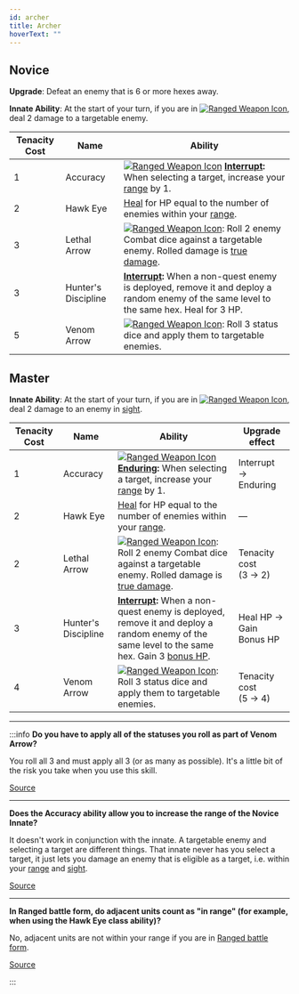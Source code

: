 ```yaml
---
id: archer
title: Archer
hoverText: ""
---
```


## Novice

**Upgrade**: Defeat an enemy that is 6 or more hexes away.

**Innate Ability**: At the start of your turn, if you are in [<img src="/icons/ranged-weapon.svg" alt="Ranged Weapon Icon" className="icon-svg" />](/docs/battles/battle-forms/ranged-weapon), deal 2 damage to a targetable enemy.

| Tenacity Cost | Name                | Ability                                                                                                                                                                                                                                                |
| ------------- | ------------------- | ------------------------------------------------------------------------------------------------------------------------------------------------------------------------------------------------------------------------------------------------------ |
| 1             | Accuracy            | [<img src="/icons/ranged-weapon.svg" alt="Ranged Weapon Icon" className="icon-svg" />](/docs/battles/battle-forms/ranged-weapon) **[Interrupt](/docs/glossary/interrupt):** When selecting a target, increase your [range](/docs/glossary/range) by 1. |
| 2             | Hawk Eye            | [Heal](/docs/glossary/healing) for HP equal to the number of enemies within your [range](/docs/glossary/range).                                                                                                                                        |
| 3             | Lethal Arrow        | [<img src="/icons/ranged-weapon.svg" alt="Ranged Weapon Icon" className="icon-svg" />](/docs/battles/battle-forms/ranged-weapon): Roll 2 enemy Combat dice against a targetable enemy. Rolled damage is [true damage](/docs/glossary/true-damage).     |
| 3             | Hunter's Discipline | **[Interrupt](/docs/glossary/interrupt):** When a non-quest enemy is deployed, remove it and deploy a random enemy of the same level to the same hex. Heal for 3 HP.                                                                                   |
| 5             | Venom Arrow         | [<img src="/icons/ranged-weapon.svg" alt="Ranged Weapon Icon" className="icon-svg" />](/docs/battles/battle-forms/ranged-weapon): Roll 3 status dice and apply them to targetable enemies.                                                             |

## Master

**Innate Ability**: At the start of your turn, if you are in [<img src="/icons/ranged-weapon.svg" alt="Ranged Weapon Icon" className="icon-svg" />](/docs/battles/battle-forms/ranged-weapon), deal 2 damage to an enemy in [sight](/docs/glossary/sight).

| Tenacity Cost | Name                | Ability                                                                                                                                                                                                                                              | Upgrade effect            |
| ------------- | ------------------- | ---------------------------------------------------------------------------------------------------------------------------------------------------------------------------------------------------------------------------------------------------- | ------------------------- |
| 1             | Accuracy            | [<img src="/icons/ranged-weapon.svg" alt="Ranged Weapon Icon" className="icon-svg" />](/docs/battles/battle-forms/ranged-weapon) **[Enduring](/docs/glossary/enduring):** When selecting a target, increase your [range](/docs/glossary/range) by 1. | Interrupt → Enduring      |
| 2             | Hawk Eye            | [Heal](/docs/glossary/healing) for HP equal to the number of enemies within your [range](/docs/glossary/range).                                                                                                                                      | —                         |
| 2             | Lethal Arrow        | [<img src="/icons/ranged-weapon.svg" alt="Ranged Weapon Icon" className="icon-svg" />](/docs/battles/battle-forms/ranged-weapon): Roll 2 enemy Combat dice against a targetable enemy. Rolled damage is [true damage](/docs/glossary/true-damage).   | Tenacity cost<br/>(3 → 2) |
| 3             | Hunter's Discipline | **[Interrupt](/docs/glossary/interrupt):** When a non-quest enemy is deployed, remove it and deploy a random enemy of the same level to the same hex. Gain 3 [bonus HP](/docs/glossary/bonus-hp).                                                    | Heal HP → Gain Bonus HP   |
| 4             | Venom Arrow         | [<img src="/icons/ranged-weapon.svg" alt="Ranged Weapon Icon" className="icon-svg" />](/docs/battles/battle-forms/ranged-weapon): Roll 3 status dice and apply them to targetable enemies.                                                           | Tenacity cost<br/>(5 → 4) |

---

:::info
**Do you have to apply all of the statuses you roll as part of Venom Arrow?**

You roll all 3 and must apply all 3 (or as many as possible). It's a little bit of the risk you take when you use this skill.

<a href="https://discord.com/channels/273472391403798528/1361396124782694450/1361763413876801617" target="_blank">Source</a>

---

**Does the Accuracy ability allow you to increase the range of the Novice Innate?**

It doesn't work in conjunction with the innate. A targetable enemy and selecting a target are different things. That innate never has you select a target, it just lets you damage an enemy that is eligible as a target, i.e. within your [range](/docs/glossary/range) and [sight](/docs/glossary/sight).

<a href="https://discord.com/channels/273472391403798528/1361396124782694450/1386817756862611581" target="_blank">Source</a>

---

**In Ranged battle form, do adjacent units count as "in range" (for example, when using the Hawk Eye class ability)?**

No, adjacent units are not within your range if you are in [Ranged battle form](/docs/battles/battle-forms/ranged-weapon).

<a href="https://discord.com/channels/273472391403798528/1361396124782694450/1387182043573649440" target="_blank">Source</a>

:::
